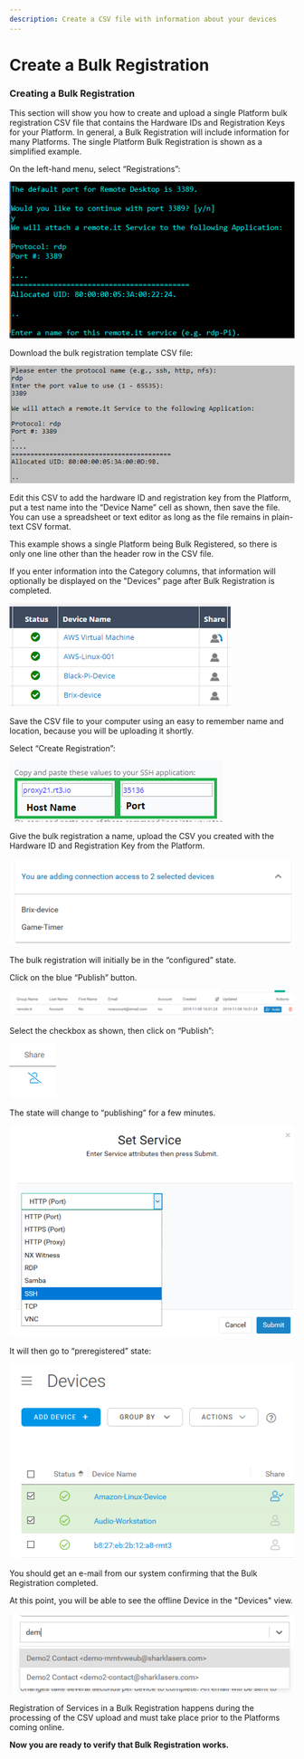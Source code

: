 ```yaml
---
description: Create a CSV file with information about your devices
---
```


# Create a Bulk Registration

### **Creating a Bulk Registration**

This section will show you how to create and upload a single Platform bulk registration CSV file that contains the Hardware IDs and Registration Keys for your Platform.  In general, a Bulk Registration will include information for many Platforms.  The single Platform Bulk Registration is shown as a simplified example.

On the left-hand menu, select “Registrations”:

![](../../.gitbook/assets/image%20%28436%29.png)

Download the bulk registration template CSV file:

![](../../.gitbook/assets/image%20%28365%29.png)

Edit this CSV to add the hardware ID and registration key from the Platform, put a test name into the “Device Name” cell as shown, then save the file.  You can use a spreadsheet or text editor as long as the file remains in plain-text CSV format.

This example shows a single Platform being Bulk Registered, so there is only one line other than the header row in the CSV file.

If you enter information into the Category columns, that information will optionally be displayed on the "Devices" page after Bulk Registration is completed.

![](../../.gitbook/assets/image%20%28412%29.png)

Save the CSV file to your computer using an easy to remember name and location, because you will be uploading it shortly.

Select “Create Registration”:

![](../../.gitbook/assets/image%20%28150%29.png)

Give the bulk registration a name, upload the CSV you created with the Hardware ID and Registration Key from the Platform.

![](../../.gitbook/assets/image%20%28371%29.png)

The bulk registration will initially be in the “configured” state.  

Click on the blue “Publish” button.

![](../../.gitbook/assets/image%20%2862%29.png)

Select the checkbox as shown, then click on “Publish”:

![](../../.gitbook/assets/image%20%28256%29.png)

The state will change to “publishing” for a few minutes.

![](../../.gitbook/assets/image%20%28390%29.png)

It will then go to “preregistered” state:

![](../../.gitbook/assets/image%20%28162%29.png)

You should get an e-mail from our system confirming that the Bulk Registration completed.

At this point, you will be able to see the offline Device in the "Devices" view.  

![](../../.gitbook/assets/image%20%28164%29.png)

Registration of Services in a Bulk Registration happens during the processing of the CSV upload and must take place prior to the Platforms coming online.

**Now you are ready to verify that Bulk Registration works.**  


